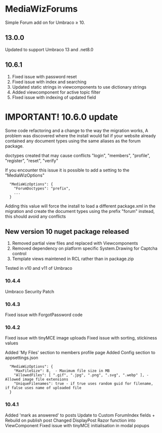 # MediaWizForums #
Simple Forum add on for Umbraco ≥ 10. 

## 13.0.0 ##

Updated to support Umbraco 13 and .net8.0

## 10.6.1 ##
1. Fixed issue with password reset
2. Fixed issue with index and searching
3. Updated static strings in viewcomponents to use dictionary strings
4. Added viewcomponent for active topic filter
5. FIxed issue with indexing of updated field

# IMPORTANT! 10.6.0 update #
Some code refactoring and a change to the way the migration works, A problem was discovered where the install would fail
if your website already contained any document types using the same aliases as the forum package. 

doctypes created that may cause conflicts "login", "members", "profile", "register", "reset", "verify"

If you encounter this issue it is possible to add a setting to the "MediaWizOptions"

```
  "MediaWizOptions": {
    "ForumDoctypes": "prefix",
    ...
  }
```
Adding this value will force the install to load a different package.xml in the migration and create the document types using the prefix "forum" instead, this should avoid any conflicts

## New version 10 nuget package released ##
1. Removed partial view files and replaced with Viewcomponents
2. Removed dependency on platform specific System.Drawing for Captcha control
3. Template views maintened in RCL rather than in package.zip

Tested in v10 and v11 of Umbraco

### 10.4.4 ###
Umbraco Security Patch

### 10.4.3 ###
Fixed issue with ForgotPassword code

### 10.4.2 ###
Fixed issue with tinyMCE image uploads
Fixed issue with sorting, stickiness values

Added 'My Files' section to members profile page
Added Config section to appsettings.json
```
  "MediaWizOptions": {
    "MaxFileSize": 8,  - Maximum file size in MB
    "AllowedFiles": [ ".gif", ".jpg", ".png", ".svg", ".webp" ], - Allowed image file extensions
    "UniqueFilenames": true - if true uses random guid for filename, if false uses name of uploaded file
  }
```

### 10.4.1 ###
Added 'mark as answered' to posts
Update to Custom ForumIndex fields + Rebuild on publish post
Changed DisplayPost Razor function into ViewComponent
Fixed issue with tinyMCE initialisation in modal popups

